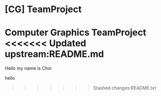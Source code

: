 # [CG] TeamProject
 Computer Graphics TeamProject
<<<<<<< Updated upstream:README.md
=======

Hello my name is Choi

hello 
>>>>>>> Stashed changes:README.txt
